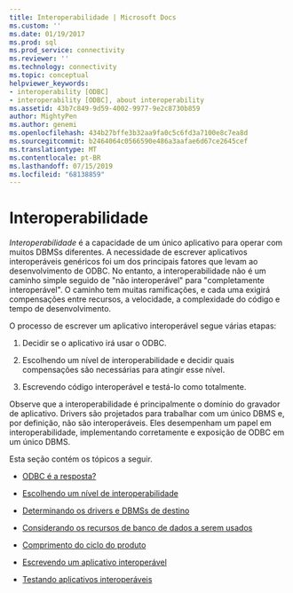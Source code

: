 ```yaml
---
title: Interoperabilidade | Microsoft Docs
ms.custom: ''
ms.date: 01/19/2017
ms.prod: sql
ms.prod_service: connectivity
ms.reviewer: ''
ms.technology: connectivity
ms.topic: conceptual
helpviewer_keywords:
- interoperability [ODBC]
- interoperability [ODBC], about interoperability
ms.assetid: 43b7c849-9d59-4002-9977-9e2c8730b859
author: MightyPen
ms.author: genemi
ms.openlocfilehash: 434b27bffe3b32aa9fa0c5c6fd3a7100e8c7ea8d
ms.sourcegitcommit: b2464064c0566590e486a3aafae6d67ce2645cef
ms.translationtype: MT
ms.contentlocale: pt-BR
ms.lasthandoff: 07/15/2019
ms.locfileid: "68138859"
---
```

# <a name="interoperability"></a>Interoperabilidade
*Interoperabilidade* é a capacidade de um único aplicativo para operar com muitos DBMSs diferentes. A necessidade de escrever aplicativos interoperáveis genéricos foi um dos principais fatores que levam ao desenvolvimento de ODBC. No entanto, a interoperabilidade não é um caminho simple seguido de "não interoperável" para "completamente interoperável". O caminho tem muitas ramificações, e cada uma exigirá compensações entre recursos, a velocidade, a complexidade do código e tempo de desenvolvimento.  
  
 O processo de escrever um aplicativo interoperável segue várias etapas:  
  
1.  Decidir se o aplicativo irá usar o ODBC.  
  
2.  Escolhendo um nível de interoperabilidade e decidir quais compensações são necessárias para atingir esse nível.  
  
3.  Escrevendo código interoperável e testá-lo como totalmente.  
  
 Observe que a interoperabilidade é principalmente o domínio do gravador de aplicativo. Drivers são projetados para trabalhar com um único DBMS e, por definição, não são interoperáveis. Eles desempenham um papel em interoperabilidade, implementando corretamente e exposição de ODBC em um único DBMS.  
  
 Esta seção contém os tópicos a seguir.  
  
-   [ODBC é a resposta?](../../../odbc/reference/develop-app/is-odbc-the-answer.md)  
  
-   [Escolhendo um nível de interoperabilidade](../../../odbc/reference/develop-app/choosing-a-level-of-interoperability.md)  
  
-   [Determinando os drivers e DBMSs de destino](../../../odbc/reference/develop-app/determining-the-target-dbmss-and-drivers.md)  
  
-   [Considerando os recursos de banco de dados a serem usados](../../../odbc/reference/develop-app/considering-database-features-to-use.md)  
  
-   [Comprimento do ciclo do produto](../../../odbc/reference/develop-app/length-of-the-product-cycle.md)  
  
-   [Escrevendo um aplicativo interoperável](../../../odbc/reference/develop-app/writing-an-interoperable-application.md)  
  
-   [Testando aplicativos interoperáveis](../../../odbc/reference/develop-app/testing-interoperable-applications.md)
